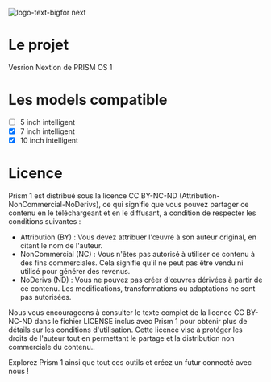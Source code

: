 
![logo-text-bigfor next](https://github.com/hugodev-teck/Prism-Nextion/assets/84953759/f91db799-df98-46c2-8651-707c5cd65daf)
# Le projet
Vesrion Nextion de PRISM OS 1
# Les models compatible
- [ ] 5 inch intelligent
- [X] 7 inch intelligent
- [X] 10 inch intelligent
# Licence
Prism 1 est distribué sous la licence CC BY-NC-ND (Attribution-NonCommercial-NoDerivs), ce qui signifie que vous pouvez partager ce contenu en le téléchargeant et en le diffusant, à condition de respecter les conditions suivantes :

* Attribution (BY) : Vous devez attribuer l'œuvre à son auteur original, en citant le nom de l'auteur.
* NonCommercial (NC) : Vous n'êtes pas autorisé à utiliser ce contenu à des fins commerciales. Cela signifie qu'il ne peut pas être vendu ni utilisé pour générer des revenus.
* NoDerivs (ND) : Vous ne pouvez pas créer d'œuvres dérivées à partir de ce contenu. Les modifications, transformations ou adaptations ne sont pas autorisées.

Nous vous encourageons à consulter le texte complet de la licence CC BY-NC-ND dans le fichier LICENSE inclus avec Prism 1 pour obtenir plus de détails sur les conditions d'utilisation. Cette licence vise à protéger les droits de l'auteur tout en permettant le partage et la distribution non commerciale du contenu..

Explorez Prism 1 ainsi que tout ces outils et créez un futur connecté avec nous !
